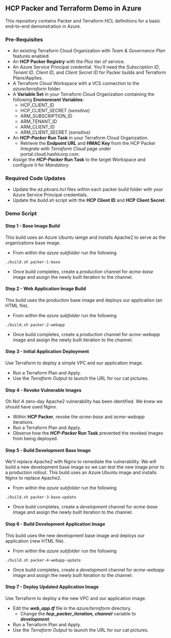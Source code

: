 ## HCP Packer and Terraform Demo in Azure

This repository contains Packer and Terraform HCL definitions for a basic end-to-end demonstration in Azure.

### Pre-Requisites
- An existing Terraform Cloud Organization with *Team & Governance Plan* features enabled.
- An **HCP Packer Registry** with the *Plus* tier of service.
- An Azure Service Principal credential. You'll need the *Subscription ID*, *Tenant ID*, *Client ID*, and *Client Secret ID* for Packer builds and Terraform Plans/Applies.
- A Terraform Cloud Workspace with a VCS connection to the *azure/terraform* folder.
- A **Variable Set** in your Terraform Cloud Organization containing the following **Environment Variables**:
    - HCP_CLIENT_ID
    - HCP_CLIENT_SECRET *(sensitive)*
    - ARM_SUBSCRIPTION_ID
    - ARM_TENANT_ID
    - ARM_CLIENT_ID
    - ARM_CLIENT_SECRET *(sensitive)*
- An **_HCP-Packer_ Run Task** in your Terraform Cloud Organization.
    - Retrieve the **Endpoint URL** and **HMAC Key** from the HCP Packer *Integrate with Terraform Cloud* page under portal.cloud.hashicorp.com.
- Assign the **_HCP-Packer_ Run Task** to the target Workspace and configure it for _Mandatory_.

### Required Code Updates 
- Update the *az.pkvars.hcl* files within each packer build folder with your Azure Service Principal credentials.
- Update the *build.sh* script with the **HCP Client ID** and **HCP Client Secret**.

### Demo Script

#### Step 1 - Base Image Build
This build uses an Azure Ubuntu iamge and installs Apache2 to serve as the organizations base image.
- From within the *azure subfolder* run the following
```
./build.sh packer-1-base
```
- Once build completes, create a *production* channel for *acme-base* image and assign the newly built iteration to the channel.

#### Step 2 - Web Application Image Build
This build uses the production base image and deploys our application (an HTML file).
- From within the *azure subfolder* run the following
```
./build.sh packer-2-webapp
```
- Once build completes, create a *production* channel for *acme-webapp* image and assign the newly built iteration to the channel.

#### Step 3 - Initial Application Deployment
Use Terraform to deploy a simple VPC and our application image.
- Run a Terraform Plan and Apply.
- Use the *Terraform Output* to launch the URL for our cat pictures.

#### Step 4 - Revoke Vulnerable Images
Oh No!  A zero-day Apache2 vulnerability has been identified.  We knew we should have used Nginx.
- Within **HCP Packer**, revoke the *acme-base* and *acme-webapp* iterations.
- Run a Terraform Plan and Apply.
- Observe how the **_HCP-Packer_ Run Task** prevented the revoked images from being deployed.

#### Step 5 - Build Development Base Image
We'll replace Apache2 with Nginx to remediate the vulnerability.   We will build a new development base image so we can test the new image prior to a production rollout.
This build uses an Azure Ubuntu image and installs Nginx to replace Apache2.
- From within the *azure subfolder* run the following
```
./build.sh packer-3-base-update
```
- Once build completes, create a *development* channel for *acme-base* image and assign the newly built iteration to the channel.

#### Step 6 - Build Development Application Image
This build uses the new development base image and deploys our application (new HTML file).
- From within the *azure subfolder* run the following
```
./build.sh packer-4-webapp-update
```
- Once build completes, create a *development* channel for *acme-webapp* image and assign the newly built iteration to the channel.

#### Step 7 - Deploy Updated Application Image
Use Terraform to deploy a the new VPC and our application image.
- Edit the **_web_app.tf_** file in the *azure/terraform* directory.
    - Change the **_hcp_packer_iteration, channel_** variable to **_development_**.
- Run a Terraform Plan and Apply.
- Use the *Terraform Output* to launch the URL for our cat pictures.
